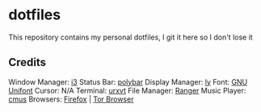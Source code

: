 # dotfiles

This repository contains my personal dotfiles, I git it here so I don't lose it

## Credits

Window Manager: [i3](https://i3wm.org/)
Status Bar: [polybar](https://github.com/polybar/polybar)
Display Manager: [ly](https://github.com/nullgemm/ly)
Font: [GNU Unifont](https://unifoundry.com/unifont/index.html)
Cursor: N/A
Terminal: [urxvt](https://linux.die.net/man/1/urxvt)
File Manager: [Ranger](https://cmus.github.io/)
Music Player: [cmus](https://cmus.github.io/)
Browsers: [Firefox](https://www.mozilla.org/en-US/firefox/new/) | [Tor Browser](https://www.torproject.org/)
